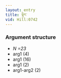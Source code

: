 ```yaml
---
layout: entry
title: སྟེར་
vid: Hill:0742
---
```

### Argument structure
* _N =23_
* arg1 (4)
* arg1 (16)
* arg1 (2)
* arg1-arg2 (2)
